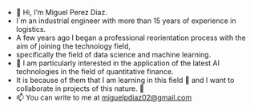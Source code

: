 - 👋 Hi, I’m Miguel Perez Diaz. 
- I´m an industrial engineer with more than 15 years of experience in logistics.
- A few years ago I began a professional reorientation process with the aim of joining the technology field, 
- specifically the field of data science and machine learning.
- 👀 I am particularly interested in the application of the latest AI technologies in the field of quantitative finance. 
- It is because of them that I am learning in this field 🌱 and I want to collaborate in projects of this nature. 💞️
- 📫 You can write to me at miguelpdiaz02@gmail.com

<!---
Miguel743/Miguel743 is a ✨ special ✨ repository because its `README.md` (this file) appears on your GitHub profile.
You can click the Preview link to take a look at your changes.
--->
